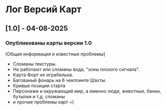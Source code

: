# Лог Версий Карт
## [1.0] - 04-08-2025
### Опубликованы карты версии 1.0
[Общая информация и известные проблемы]

* Сломаны текстуры.
* Не работают или сломаны вода, "зоны плохого сигнала".
* Карта Форт не играбельна.
* Багованый фонарь на 6 чекпоинте Шахты.
* Кривые позиции старта
* Персонажи и окружающий мир, а именно люди, животные, банки, бутылки и т.д. сломаны
* и прочие проблемы карт =)
